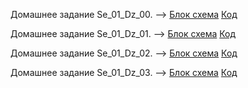 
Домашнее задание Se_01_Dz_00. --> [Блок схема](Se_01_Dz_00/diagram.drawio.png) [Код](Se_01_Dz_00/Program.cs)

Домашнее задание Se_01_Dz_01. --> [Блок схема](Se_01_Dz_01/diagram.drawio.png) [Код](Se_01_Dz_01/Program.cs)

Домашнее задание Se_01_Dz_02. --> [Блок схема](Se_01_Dz_02/diagram.drawio.png) [Код](Se_01_Dz_02/Program.cs)

Домашнее задание Se_01_Dz_03. --> [Блок схема](Se_01_Dz_03/diagram.drawio.png) [Код](Se_01_Dz_03/Program.cs)